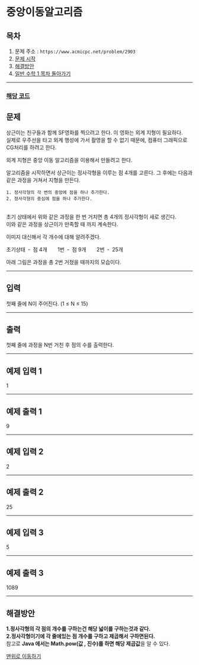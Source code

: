 # 중앙이동알고리즘

## 목차

1. 문제 주소 : `https://www.acmicpc.net/problem/2903`
2. [문제 시작](#문제)
3. [해결방안](#해결방안)
4. [일반 수학 1 목차 돌아가기](../README.md)
___

### [해당 코드](./중앙이동알고리즘.java)

## 문제

상근이는 친구들과 함께 SF영화를 찍으려고 한다. 이 영화는 외계 지형이 필요하다.<br>
실제로 우주선을 타고 외계 행성에 가서 촬영을 할 수 없기 때문에, 컴퓨터 그래픽으로 CG처리를 하려고 한다.

외계 지형은 중앙 이동 알고리즘을 이용해서 만들려고 한다.

알고리즘을 시작하면서 상근이는 정사각형을 이루는 점 4개를 고른다. 그 후에는 다음과 같은 과정을 거쳐서 지형을 만든다.

    1. 정사각형의 각 변의 중앙에 점을 하나 추가한다.
    2. 정사각형의 중심에 점을 하나 추가한다.
<br>
초기 상태에서 위와 같은 과정을 한 번 거치면 총 4개의 정사각형이 새로 생긴다.<br>
이와 같은 과정을 상근이가 만족할 때 까지 계속한다.

이미지 대신해서 각 개수에 대해 알려주겠다.

초기상태&ensp;-&ensp;점 4개&emsp;&emsp;1번&ensp;-&ensp;점 9개&emsp;&emsp;2번&ensp;-&ensp;25개   

아래 그림은 과정을 총 2번 거쳤을 때까지의 모습이다.
___

## 입력

첫째 줄에 N이 주어진다. (1 ≤ N ≤ 15)
___
## 출력

첫째 줄에 과정을 N번 거친 후 점의 수를 출력한다.
___

## 예제 입력 1

1

---

## 예제 출력 1

9

---

## 예제 입력 2

2

---

## 예제 출력 2

25

---

## 예제 입력 3

5

---

## 예제 출력 3

1089

---

## 해결방안
**1.정사각형의 각 점의 개수를 구하는건 해당 넓이를 구하는것과 같다.** <br>
**2.정사각형이기에 각 줄에있는 점 개수를 구하고 제곱해서 구하면된다.<br>**
참고로 **Java 에서는 Math.pow(값 , 진수)를 하면 해당 제곱값**을 알 수 있다. <br>

[맨위로 이동하기](#중앙이동알고리즘)